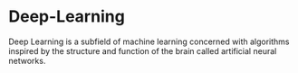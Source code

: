 # Deep-Learning
  Deep Learning is a subfield of machine learning concerned with algorithms inspired by the structure and function of the brain called artificial neural networks.
